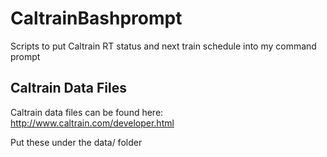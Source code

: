 # CaltrainBashprompt
Scripts to put Caltrain RT status and next train schedule into my command prompt

## Caltrain Data Files
Caltrain data files can be found here:  http://www.caltrain.com/developer.html

Put these under the data/ folder
